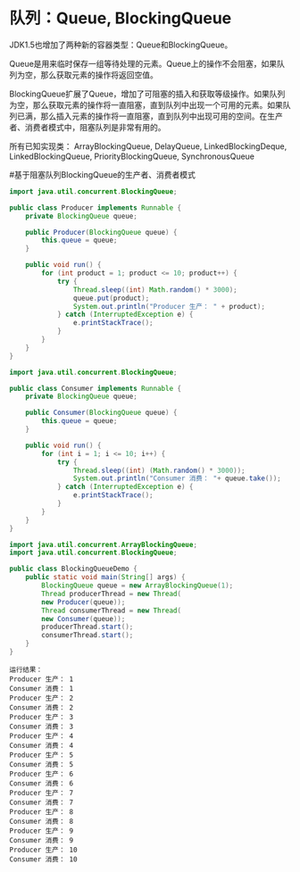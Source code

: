 队列：Queue, BlockingQueue
======
JDK1.5也增加了两种新的容器类型：Queue和BlockingQueue。

Queue是用来临时保存一组等待处理的元素。Queue上的操作不会阻塞，如果队列为空，那么获取元素的操作将返回空值。

BlockingQueue扩展了Queue，增加了可阻塞的插入和获取等级操作。如果队列为空，那么获取元素的操作将一直阻塞，直到队列中出现一个可用的元素。如果队列已满，那么插入元素的操作将一直阻塞，直到队列中出现可用的空间。在生产者、消费者模式中，阻塞队列是非常有用的。

所有已知实现类： ArrayBlockingQueue, DelayQueue, LinkedBlockingDeque, LinkedBlockingQueue, PriorityBlockingQueue, SynchronousQueue


#基于阻塞队列BlockingQueue的生产者、消费者模式

```java
import java.util.concurrent.BlockingQueue;

public class Producer implements Runnable {
	private BlockingQueue queue;

	public Producer(BlockingQueue queue) {
		this.queue = queue;
	}

	public void run() {
		for (int product = 1; product <= 10; product++) {
			try {
				Thread.sleep((int) Math.random() * 3000);
				queue.put(product);
				System.out.println("Producer 生产： " + product);
			} catch (InterruptedException e) {
				e.printStackTrace();
			}
		}
	}
}

import java.util.concurrent.BlockingQueue;

public class Consumer implements Runnable {
	private BlockingQueue queue;

	public Consumer(BlockingQueue queue) {
		this.queue = queue;
	}

	public void run() {
		for (int i = 1; i <= 10; i++) {
			try {
				Thread.sleep((int) (Math.random() * 3000));
				System.out.println("Consumer 消费： "+ queue.take()); 
			} catch (InterruptedException e) {
				e.printStackTrace();
			}
		}
	}
}

import java.util.concurrent.ArrayBlockingQueue;
import java.util.concurrent.BlockingQueue;

public class BlockingQueueDemo {
	public static void main(String[] args) {
		BlockingQueue queue = new ArrayBlockingQueue(1);
		Thread producerThread = new Thread(
		new Producer(queue));
		Thread consumerThread = new Thread(
		new Consumer(queue));
		producerThread.start();
		consumerThread.start();
	}
}
```

```
运行结果：
Producer 生产： 1
Consumer 消费： 1
Producer 生产： 2
Consumer 消费： 2
Producer 生产： 3
Consumer 消费： 3
Producer 生产： 4
Consumer 消费： 4
Producer 生产： 5
Consumer 消费： 5
Producer 生产： 6
Consumer 消费： 6
Producer 生产： 7
Consumer 消费： 7
Producer 生产： 8
Consumer 消费： 8
Producer 生产： 9
Consumer 消费： 9
Producer 生产： 10
Consumer 消费： 10
```